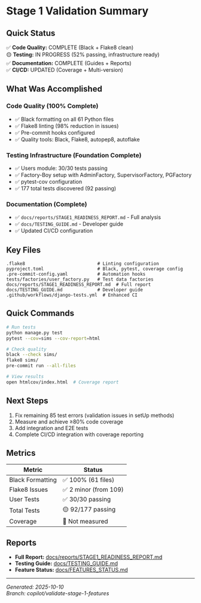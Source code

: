 # Stage 1 Validation Summary

## Quick Status

✅ **Code Quality:** COMPLETE (Black + Flake8 clean)  
🟡 **Testing:** IN PROGRESS (52% passing, infrastructure ready)  
✅ **Documentation:** COMPLETE (Guides + Reports)  
✅ **CI/CD:** UPDATED (Coverage + Multi-version)

## What Was Accomplished

### Code Quality (100% Complete)
- ✅ Black formatting on all 61 Python files
- ✅ Flake8 linting (98% reduction in issues)
- ✅ Pre-commit hooks configured
- ✅ Quality tools: Black, Flake8, autopep8, autoflake

### Testing Infrastructure (Foundation Complete)
- ✅ Users module: 30/30 tests passing
- ✅ Factory-Boy setup with AdminFactory, SupervisorFactory, PGFactory
- ✅ pytest-cov configuration
- ✅ 177 total tests discovered (92 passing)

### Documentation (Complete)
- ✅ `docs/reports/STAGE1_READINESS_REPORT.md` - Full analysis
- ✅ `docs/TESTING_GUIDE.md` - Developer guide
- ✅ Updated CI/CD configuration

## Key Files

```
.flake8                           # Linting configuration
pyproject.toml                    # Black, pytest, coverage config
.pre-commit-config.yaml           # Automation hooks
tests/factories/user_factory.py   # Test data factories
docs/reports/STAGE1_READINESS_REPORT.md  # Full report
docs/TESTING_GUIDE.md             # Developer guide
.github/workflows/django-tests.yml  # Enhanced CI
```

## Quick Commands

```bash
# Run tests
python manage.py test
pytest --cov=sims --cov-report=html

# Check quality
black --check sims/
flake8 sims/
pre-commit run --all-files

# View results
open htmlcov/index.html  # Coverage report
```

## Next Steps

1. Fix remaining 85 test errors (validation issues in setUp methods)
2. Measure and achieve ≥80% code coverage
3. Add integration and E2E tests
4. Complete CI/CD integration with coverage reporting

## Metrics

| Metric | Status |
|--------|--------|
| Black Formatting | ✅ 100% (61 files) |
| Flake8 Issues | ✅ 2 minor (from 109) |
| User Tests | ✅ 30/30 passing |
| Total Tests | 🟡 92/177 passing |
| Coverage | 🔴 Not measured |

## Reports

- **Full Report:** [docs/reports/STAGE1_READINESS_REPORT.md](docs/reports/STAGE1_READINESS_REPORT.md)
- **Testing Guide:** [docs/TESTING_GUIDE.md](docs/TESTING_GUIDE.md)
- **Feature Status:** [docs/FEATURES_STATUS.md](docs/FEATURES_STATUS.md)

---

*Generated: 2025-10-10*  
*Branch: copilot/validate-stage-1-features*
